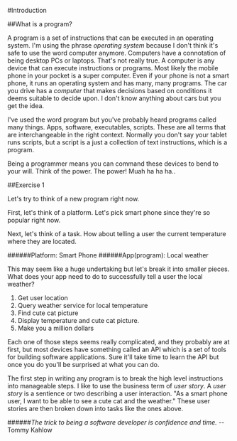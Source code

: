 #Introduction

##What is a program?

A program is a set of instructions that can be executed in an operating system. I'm using the phrase *operating system* because I don't think it's safe to use the word computer anymore. Computers have a connotation of being desktop PCs or laptops. That's not really true. A computer is any device that can execute instructions or programs. Most likely the mobile phone in your pocket is a super computer. Even if your phone is not a smart phone, it runs an operating system and has many, many programs. The car you drive has a *computer* that makes decisions based on conditions it deems suitable to decide upon. I don't know anything about cars but you get the idea.

I've used the word program but you've probably heard programs called many things. Apps, software, executables, scripts. These are all terms that are interchangeable in the right context. Normally you don't say your tablet runs scripts, but a script is a just a collection of text instructions, which is a program.

Being a programmer means you can command these devices to bend to your will. Think of the power. The power! Muah ha ha ha..

##Exercise 1

Let's try to think of a new program right now. 

First, let's think of a platform. Let's pick smart phone since they're so popular right now.

Next, let's think of a task. How about telling a user the current temperature where they are located.

######Platform: Smart Phone
######App(program): Local weather

This may seem like a huge undertaking but let's break it into smaller pieces. What does your app need to do to successfully tell a user the local weather?

1. Get user location
2. Query weather service for local temperature
3. Find cute cat picture
4. Display temperature and cute cat picture.
5. Make you a million dollars

Each one of those steps seems really complicated, and they probably are at first, but most devices have something called an API which is a set of tools for building software applications. Sure it'll take time to learn the API but once you do you'll be surprised at what you can do.

The first step in writing any program is to break the high level instructions into manageable steps. I like to use the business term of *user story*. A *user story* is a sentience or two describing a user interaction. "As a smart phone user, I want to be able to see a cute cat and the weather." These user stories are then broken down into tasks like the ones above.

######*The trick to being a software developer is confidence and time.* -- Tommy Kahlow
